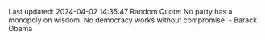 Last updated: 2024-04-02 14:35:47
Random Quote: No party has a monopoly on wisdom. No democracy works without compromise. - Barack Obama